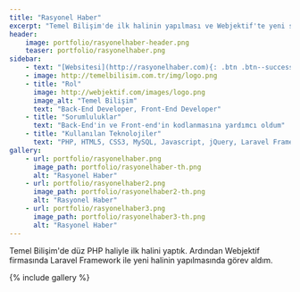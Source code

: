 ```yaml
---
title: "Rasyonel Haber"
excerpt: "Temel Bilişim'de ilk halinin yapılması ve Webjektif'te yeni sistemin yapılmasında görev aldım."
header:
    image: portfolio/rasyonelhaber-header.png
    teaser: portfolio/rasyonelhaber.png
sidebar:
    - text: "[Websitesi](http://rasyonelhaber.com){: .btn .btn--success .btn--x-large .btn--block}"
    - image: http://temelbilisim.com.tr/img/logo.png
    - title: "Rol"
      image: http://webjektif.com/images/logo.png
      image_alt: "Temel Bilişim"
      text: "Back-End Developer, Front-End Developer"
    - title: "Sorumluluklar"
      text: "Back-End'in ve Front-end'in kodlanmasına yardımcı oldum"
    - title: "Kullanılan Teknolojiler"
      text: "PHP, HTML5, CSS3, MySQL, Javascript, jQuery, Laravel Framework"
gallery:
    - url: portfolio/rasyonelhaber.png
      image_path: portfolio/rasyonelhaber-th.png
      alt: "Rasyonel Haber"
    - url: portfolio/rasyonelhaber2.png
      image_path: portfolio/rasyonelhaber2-th.png
      alt: "Rasyonel Haber"
    - url: portfolio/rasyonelhaber3.png
      image_path: portfolio/rasyonelhaber3-th.png
      alt: "Rasyonel Haber"
---
```


Temel Bilişim'de düz PHP haliyle ilk halini yaptık. Ardından Webjektif firmasında Laravel Framework ile yeni halinin yapılmasında görev aldım.

{% include gallery %}